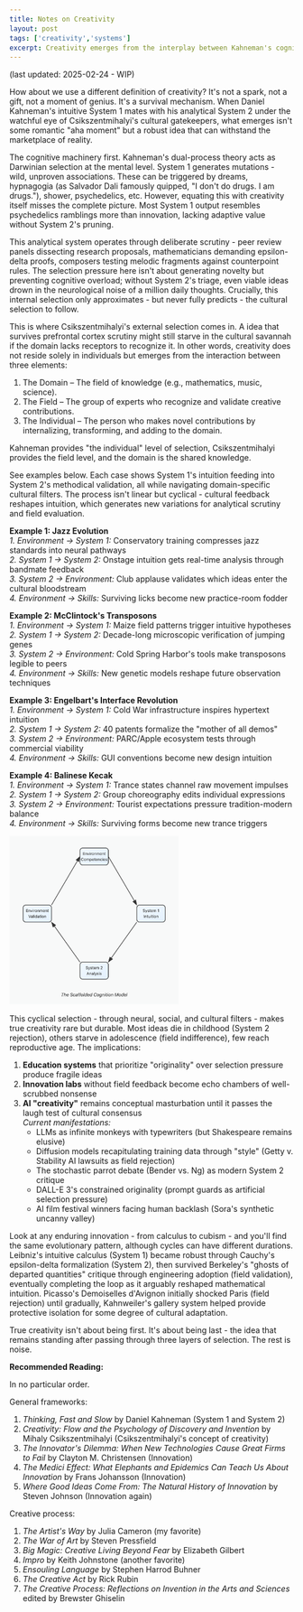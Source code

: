 ```yaml
---
title: Notes on Creativity
layout: post
tags: ['creativity','systems']
excerpt: Creativity emerges from the interplay between Kahneman's cognitive systems and Csikszentmihalyi's cultural selection.
---
```

(last updated: 2025-02-24 - WIP)

How about we use a different definition of creativity? It's not a spark, not a gift, not a moment of genius. It's a survival mechanism. When Daniel Kahneman's intuitive System 1 mates with his analytical System 2 under the watchful eye of Csikszentmihalyi's cultural gatekeepers, what emerges isn't some romantic "aha moment" but a robust idea that can withstand the marketplace of reality.

The cognitive machinery first. Kahneman's dual-process theory acts as Darwinian selection at the mental level. System 1 generates mutations - wild, unproven associations. These can be triggered by dreams, hypnagogia (as Salvador Dali famously quipped, "I don't do drugs. I am drugs."), shower, psychedelics, etc. However, equating this with creativity itself misses the complete picture. Most System 1 output resembles psychedelics ramblings more than innovation, lacking adaptive value without System 2's pruning. 

This analytical system operates through deliberate scrutiny - peer review panels dissecting research proposals, mathematicians demanding epsilon-delta proofs, composers testing melodic fragments against counterpoint rules. The selection pressure here isn't about generating novelty but preventing cognitive overload; without System 2's triage, even viable ideas drown in the neurological noise of a million daily thoughts. Crucially, this internal selection only approximates - but never fully predicts - the cultural selection to follow.

This is where Csikszentmihalyi's external selection comes in. A idea that survives prefrontal cortex scrutiny might still starve in the cultural savannah if the domain lacks receptors to recognize it. In other words, creativity does not reside solely in individuals but emerges from the interaction between three elements:
1.	The Domain – The field of knowledge (e.g., mathematics, music, science).
2.	The Field – The group of experts who recognize and validate creative contributions.
3.	The Individual – The person who makes novel contributions by internalizing, transforming, and adding to the domain.

Kahneman provides "the individual" level of selection, Csikszentmihalyi provides the field level, and the domain is the shared knowledge.

See examples below. Each case shows System 1's intuition feeding into System 2's methodical validation, all while navigating domain-specific cultural filters. The process isn't linear but cyclical - cultural feedback reshapes intuition, which generates new variations for analytical scrutiny and field evaluation.

**Example 1: Jazz Evolution**  
*1. Environment → System 1:* Conservatory training compresses jazz standards into neural pathways  
*2. System 1 → System 2:* Onstage intuition gets real-time analysis through bandmate feedback  
*3. System 2 → Environment:* Club applause validates which ideas enter the cultural bloodstream  
*4. Environment → Skills:* Surviving licks become new practice-room fodder  

**Example 2: McClintock's Transposons**  
*1. Environment → System 1:* Maize field patterns trigger intuitive hypotheses  
*2. System 1 → System 2:* Decade-long microscopic verification of jumping genes  
*3. System 2 → Environment:* Cold Spring Harbor's tools make transposons legible to peers  
*4. Environment → Skills:* New genetic models reshape future observation techniques  

**Example 3: Engelbart's Interface Revolution**  
*1. Environment → System 1:* Cold War infrastructure inspires hypertext intuition  
*2. System 1 → System 2:* 40 patents formalize the "mother of all demos"  
*3. System 2 → Environment:* PARC/Apple ecosystem tests through commercial viability  
*4. Environment → Skills:* GUI conventions become new design intuition  

**Example 4: Balinese Kecak**  
*1. Environment → System 1:* Trance states channel raw movement impulses  
*2. System 1 → System 2:* Group choreography edits individual expressions  
*3. System 2 → Environment:* Tourist expectations pressure tradition-modern balance  
*4. Environment → Skills:* Surviving forms become new trance triggers  

<img src="/assets/images/creativity_scaffold.png" alt="Creativity Cycle" width="300" style="margin: 0 auto;">

This cyclical selection - through neural, social, and cultural filters - makes true creativity rare but durable. Most ideas die in childhood (System 2 rejection), others starve in adolescence (field indifference), few reach reproductive age. The implications:

1. **Education systems** that prioritize "originality" over selection pressure produce fragile ideas
2. **Innovation labs** without field feedback become echo chambers of well-scrubbed nonsense
3. **AI "creativity"** remains conceptual masturbation until it passes the laugh test of cultural consensus  
   *Current manifestations:*  
   - LLMs as infinite monkeys with typewriters (but Shakespeare remains elusive)  
   - Diffusion models recapitulating training data through "style" (Getty v. Stability AI lawsuits as field rejection)  
   - The stochastic parrot debate (Bender vs. Ng) as modern System 2 critique  
   - DALL-E 3's constrained originality (prompt guards as artificial selection pressure)  
   - AI film festival winners facing human backlash (Sora's synthetic uncanny valley)

Look at any enduring innovation - from calculus to cubism - and you'll find the same evolutionary pattern, although cycles can have different durations. Leibniz's intuitive calculus (System 1) became robust through Cauchy's epsilon-delta formalization (System 2), then survived Berkeley's "ghosts of departed quantities" critique through engineering adoption (field validation), eventually completing the loop as it arguably reshaped mathematical intuition. Picasso's Demoiselles d'Avignon initially shocked Paris (field rejection) until gradually, Kahnweiler's gallery system helped provide protective isolation for some degree of cultural adaptation.

True creativity isn't about being first. It's about being last - the idea that remains standing after passing through three layers of selection. The rest is noise.

**Recommended Reading:**

In no particular order. 

General frameworks:

1. *Thinking, Fast and Slow* by Daniel Kahneman (System 1 and System 2)
2. *Creativity: Flow and the Psychology of Discovery and Invention* by Mihaly Csikszentmihalyi (Csikszentmihalyi's concept of creativity)
3. *The Innovator's Dilemma: When New Technologies Cause Great Firms to Fail* by Clayton M. Christensen (Innovation)
4. *The Medici Effect: What Elephants and Epidemics Can Teach Us About Innovation* by Frans Johansson (Innovation)
5. *Where Good Ideas Come From: The Natural History of Innovation* by Steven Johnson (Innovation again)

Creative process:

1. *The Artist's Way* by Julia Cameron (my favorite)
2. *The War of Art* by Steven Pressfield
3. *Big Magic: Creative Living Beyond Fear* by Elizabeth Gilbert
4. *Impro* by Keith Johnstone (another favorite)
5. *Ensouling Language* by Stephen Harrod Buhner
6. *The Creative Act* by Rick Rubin
7. *The Creative Process: Reflections on Invention in the Arts and Sciences* edited by Brewster Ghiselin 

